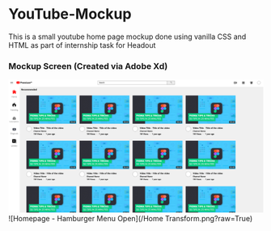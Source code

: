 # YouTube-Mockup
This is a small youtube home page mockup done using vanilla CSS and HTML as part of internship task for Headout

### Mockup Screen (Created via Adobe Xd)

![Homepage - Hamburger Menu Closed](/Home.png?raw=True)  
![Homepage - Hamburger Menu Open](/Home Transform.png?raw=True)
